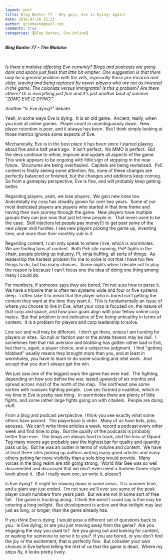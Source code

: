 ```yaml
---
layout: post
title: Blog Banter 77 - Hey guys, Eve is Dying! Again!
date: 2016-07-26 22:23
author: grimmash@gmail.com
comments: true
categories: [Blog Banter, Eve Online]
---
```

<b><i>Blog Banter 77 - The Malaise</i></b>

<i>&nbsp;</i>

<i>Is there a malaise affecting Eve currently? Blogs and podcasts are going dark and space just feels that little bit emptier. One suggestion is that there may be a general problem with the vets, especially those pre-Incarna and older, leaving and being replaced by newer players who are not as invested in the game. The colonists versus immigrants? Is this a problem? Are there others? Or is everything just fine and it's just another bout of summer "ZOMG EVE IZ DYING!"</i>

Another "Is Eve dying?" debate.

Yeah, in some ways Eve is dying.&nbsp; It is an old game.&nbsp; Ancient, really, when you look at online games.&nbsp; Player count in unambiguously down.&nbsp; New player retention is poor, and it always has been.&nbsp; But I think simply looking at those metrics ignores some aspects of Eve.

Mechanically, Eve is in the best place it has been since I started playing about five and a half years ago.&nbsp; It isn't perfect.&nbsp; No MMO is perfect.&nbsp; But the devs continue to refine, improve and update all aspects of the game.&nbsp; This work appears to be ongoing with little sign of stopping in the near future.&nbsp; Structures are being overhauled.&nbsp; Capitals are being revitalized.&nbsp; PvE content is finally seeing some attention. No, none of these changes are perfectly balanced or finished, but the changes and additions keep coming.&nbsp; So from a gameplay perspective, Eve is fine, and will probably keep getting better.

Regarding players, yeah, we lose players.&nbsp; We gain new ones too.&nbsp; Anecdotally my corp has steadily grown for over two years.&nbsp; Some of our most dedicated players are players who started in that time frame and having their own journey through the game.&nbsp; New players have multiple groups they can join now that just let new people in.&nbsp; That never used to be the case.&nbsp; Skill injectors let people pay money(!) to get past some of the new player skill hurdles. I see new players picking the game up, investing time, and more than their monthly sub in it.

Regarding content, I can only speak to where I live, which is wormholes.&nbsp; We are finding tons of content.&nbsp; Both PvE site running, PvP fights in the chain, people picking up industry, PI, ninja huffing, all sorts of things.&nbsp; As leadership the hardest problem for me to solve is not that I have too few things to do, but too many choices.&nbsp; Some nights when I decide not to play the reason is because I can't focus one the idea of doing one thing among many I could do.

For members, if someone says they are bored, I'm not sure how to parse it.&nbsp; We have a tripwire that is often ten systems wide and four or five systems deep.&nbsp; I often take it to mean that the player who is bored isn't getting the content they want at the time they want it.&nbsp; This is fundamentally an issue of where you choose to live in Eve, what your corp is focused on, the nature of that corp and space, and how your goals align with your fellow online corp mates.&nbsp; But that problem is not indicative of Eve being unhealthy in terms of content.&nbsp; It is a problem for players and corp leadership to solve.

Low sec and null may be different.&nbsp; I don't go there, unless I am hunting for players or sites.&nbsp; So null or faction war or the pirate havens may be dull.&nbsp; I sometimes feel that risk aversion and blobbing has gotten rather bad in Eve, but that is, again, a player choice, and a subjective judgment.&nbsp; I find "getting blobbed" usually means they brought more than you, and at least in wormholes, you have to learn to do some scouting and intel work.&nbsp; And accept that you don't always get the win.

We just saw one of the biggest wars the game has ever had.&nbsp; The fighting, depending on how you define the war, lasted upwards of six months and spread across most of the north of the map.&nbsp; The northeast saw some sorties with russians fighting people.&nbsp; Low sec formed a coalition, which in my time in Eve is pretty rare thing.&nbsp; In wormholes there are plenty of little fights, and some rather large fights going on with citadels.&nbsp; People are doing stuff.

From a blog and podcast perspective, I think you see exactly what some others have posted.&nbsp; The playerbase is older.&nbsp; Many of us have kids, jobs, spouses.&nbsp; We can't write three articles a week, record a podcast every other week and find time to play.&nbsp; But the quality of the podcasts is probably better than ever.&nbsp; The blogs are always hard to track, and the loss of Ripard Teg many moons ago probably saw the highest bar for quality and quantity pass us by.&nbsp; But he was an outlier in terms of volume and content.&nbsp; We have at least three sites picking up authors writing many good articles and many others getting far more visibility than a solo blog would provide.&nbsp; Many voices in the blog realm are still going strong.&nbsp; World War Bee was so well documented and discussed that we don't even need a Andrew Groen-style book about it.&nbsp; (But I really want one, so write it, please!)

Is Eve dying?&nbsp; It might be slowing down in some areas.&nbsp; It is summer time, and a giant war just ended.&nbsp; I'm not sure we'll ever see some of the peak&nbsp; player count numbers from years past.&nbsp; But we are not in some sort of free fall.&nbsp; The game is trucking along.&nbsp; I think the worst I could say is Eve may be entering a long twilight.&nbsp; But development is active and that twilight may last just as long, or longer, than the game already has.

If you think Eve is dying, I would pose a different set of questions back to you.&nbsp; Is Eve dying, or are you just moving away from the game?&nbsp; Are you engaging the way you used to?&nbsp; Are you going out and looking for content, or waiting for someone to serve it to you?&nbsp; If you are bored, or you don't find the joy or the excitement, that is perfectly fine.&nbsp; But consider your own choices in Eve before telling the rest of us that the game is dead.&nbsp; Where my ships fly, it looks pretty lively.

